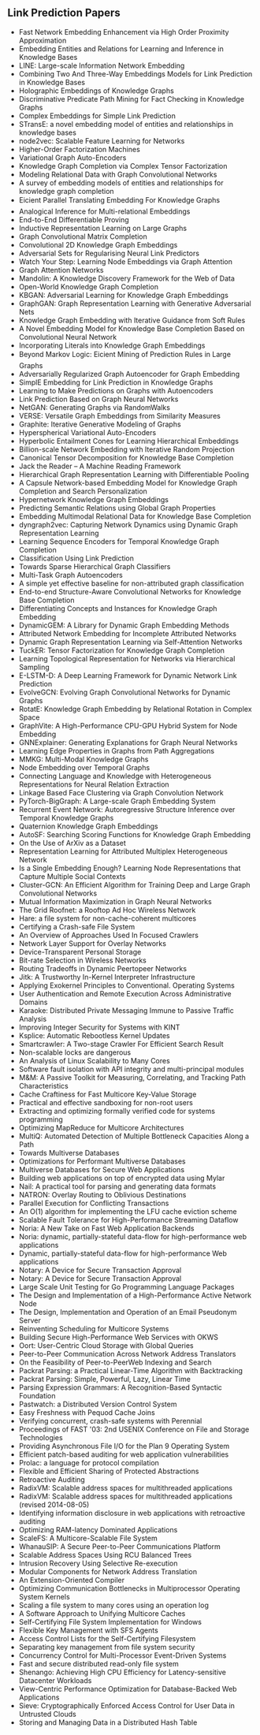 
<h2>Link Prediction Papers</h2>


<ul>

                             

 <li><a target="_blank" href="https://github.com/manjunath5496/Link-Prediction-Papers/blob/master/link(1).pdf" style="text-decoration:none;">Fast Network Embedding Enhancement via High Order Proximity Approximation</a></li>

 <li><a target="_blank" href="https://github.com/manjunath5496/Link-Prediction-Papers/blob/master/link(2).pdf" style="text-decoration:none;">Embedding Entities and Relations for Learning and Inference in Knowledge Bases</a></li>

<li><a target="_blank" href="https://github.com/manjunath5496/Link-Prediction-Papers/blob/master/link(3).pdf" style="text-decoration:none;">LINE: Large-scale Information Network Embedding</a></li>
 <li><a target="_blank" href="https://github.com/manjunath5496/Link-Prediction-Papers/blob/master/link(4).pdf" style="text-decoration:none;">Combining Two And Three-Way Embeddings Models for Link Prediction in Knowledge Bases</a></li>                              
<li><a target="_blank" href="https://github.com/manjunath5496/Link-Prediction-Papers/blob/master/link(5).pdf" style="text-decoration:none;">Holographic Embeddings of Knowledge Graphs</a></li>
<li><a target="_blank" href="https://github.com/manjunath5496/Link-Prediction-Papers/blob/master/link(6).pdf" style="text-decoration:none;">Discriminative Predicate Path Mining for Fact Checking in Knowledge Graphs</a></li>
 <li><a target="_blank" href="https://github.com/manjunath5496/Link-Prediction-Papers/blob/master/link(7).pdf" style="text-decoration:none;">Complex Embeddings for Simple Link Prediction</a></li>

 <li><a target="_blank" href="https://github.com/manjunath5496/Link-Prediction-Papers/blob/master/link(8).pdf" style="text-decoration:none;"> STransE: a novel embedding model of entities and relationships in knowledge bases </a></li>
   <li><a target="_blank" href="https://github.com/manjunath5496/Link-Prediction-Papers/blob/master/link(9).pdf" style="text-decoration:none;">node2vec: Scalable Feature Learning for Networks</a></li>
  
   
 <li><a target="_blank" href="https://github.com/manjunath5496/Link-Prediction-Papers/blob/master/link(10).pdf" style="text-decoration:none;">Higher-Order Factorization Machines</a></li>                              
<li><a target="_blank" href="https://github.com/manjunath5496/Link-Prediction-Papers/blob/master/link(11).pdf" style="text-decoration:none;">Variational Graph Auto-Encoders</a></li>
<li><a target="_blank" href="https://github.com/manjunath5496/Link-Prediction-Papers/blob/master/link(12).pdf" style="text-decoration:none;">Knowledge Graph Completion via Complex Tensor Factorization</a></li>
<li><a target="_blank" href="https://github.com/manjunath5496/Link-Prediction-Papers/blob/master/link(13).pdf" style="text-decoration:none;">Modeling Relational Data with Graph Convolutional Networks</a></li>

<li><a target="_blank" href="https://github.com/manjunath5496/Link-Prediction-Papers/blob/master/link(14).pdf" style="text-decoration:none;">A survey of embedding models of entities and relationships for knowledge graph completion</a></li>
                              
<li><a target="_blank" href="https://github.com/manjunath5496/Link-Prediction-Papers/blob/master/link(15).pdf" style="text-decoration:none;">Eicient Parallel Translating Embedding For Knowledge Graphs</a></li>

<li><a target="_blank" href="https://github.com/manjunath5496/Link-Prediction-Papers/blob/master/link(16).pdf" style="text-decoration:none;">Analogical Inference for Multi-relational Embeddings</a></li>

  <li><a target="_blank" href="https://github.com/manjunath5496/Link-Prediction-Papers/blob/master/link(17).pdf" style="text-decoration:none;">End-to-End Differentiable Proving</a></li>   
  
<li><a target="_blank" href="https://github.com/manjunath5496/Link-Prediction-Papers/blob/master/link(18).pdf" style="text-decoration:none;">Inductive Representation Learning on Large Graphs</a></li> 

  
<li><a target="_blank" href="https://github.com/manjunath5496/Link-Prediction-Papers/blob/master/link(19).pdf" style="text-decoration:none;">Graph Convolutional Matrix Completion</a></li> 

<li><a target="_blank" href="https://github.com/manjunath5496/Link-Prediction-Papers/blob/master/link(20).pdf" style="text-decoration:none;">Convolutional 2D Knowledge Graph Embeddings</a></li>

<li><a target="_blank" href="https://github.com/manjunath5496/Link-Prediction-Papers/blob/master/link(21).pdf" style="text-decoration:none;">Adversarial Sets for Regularising Neural Link Predictors</a></li>
<li><a target="_blank" href="https://github.com/manjunath5496/Link-Prediction-Papers/blob/master/link(22).pdf" style="text-decoration:none;">Watch Your Step:
Learning Node Embeddings via Graph Attention</a></li> 
 <li><a target="_blank" href="https://github.com/manjunath5496/Link-Prediction-Papers/blob/master/link(23).pdf" style="text-decoration:none;">Graph Attention Networks</a></li> 
 

   <li><a target="_blank" href="https://github.com/manjunath5496/Link-Prediction-Papers/blob/master/link(24).pdf" style="text-decoration:none;">Mandolin: A Knowledge Discovery Framework for the Web of Data</a></li>
 
   <li><a target="_blank" href="https://github.com/manjunath5496/Link-Prediction-Papers/blob/master/link(25).pdf" style="text-decoration:none;">Open-World Knowledge Graph Completion</a></li>                              
 <li><a target="_blank" href="https://github.com/manjunath5496/Link-Prediction-Papers/blob/master/link(26).pdf" style="text-decoration:none;">KBGAN: Adversarial Learning for Knowledge Graph Embeddings</a></li>
 <li><a target="_blank" href="https://github.com/manjunath5496/Link-Prediction-Papers/blob/master/link(27).pdf" style="text-decoration:none;">GraphGAN: Graph Representation Learning with Generative Adversarial Nets</a></li>
   
 
   <li><a target="_blank" href="https://github.com/manjunath5496/Link-Prediction-Papers/blob/master/link(28).pdf" style="text-decoration:none;">Knowledge Graph Embedding with Iterative Guidance from Soft Rules</a></li>
 
   <li><a target="_blank" href="https://github.com/manjunath5496/Link-Prediction-Papers/blob/master/link(29).pdf" style="text-decoration:none;">A Novel Embedding Model for Knowledge Base Completion Based on Convolutional Neural Network </a></li>                              

  <li><a target="_blank" href="https://github.com/manjunath5496/Link-Prediction-Papers/blob/master/link(30).pdf" style="text-decoration:none;">Incorporating Literals into Knowledge Graph Embeddings</a></li>
 
   <li><a target="_blank" href="https://github.com/manjunath5496/Link-Prediction-Papers/blob/master/link(31).pdf" style="text-decoration:none;">Beyond Markov Logic: Eicient Mining of Prediction Rules in Large Graphs</a></li> 
    <li><a target="_blank" href="https://github.com/manjunath5496/Link-Prediction-Papers/blob/master/link(32).pdf" style="text-decoration:none;">Adversarially Regularized Graph Autoencoder for Graph Embedding</a></li> 

   <li><a target="_blank" href="https://github.com/manjunath5496/Link-Prediction-Papers/blob/master/link(33).pdf" style="text-decoration:none;">SimplE Embedding for Link Prediction in Knowledge Graphs</a></li>                              

  <li><a target="_blank" href="https://github.com/manjunath5496/Link-Prediction-Papers/blob/master/link(34).pdf" style="text-decoration:none;">Learning to Make Predictions on Graphs with Autoencoders</a></li> 
 
  <li><a target="_blank" href="https://github.com/manjunath5496/Link-Prediction-Papers/blob/master/link(35).pdf" style="text-decoration:none;">Link Prediction Based on Graph Neural Networks</a></li> 

  <li><a target="_blank" href="https://github.com/manjunath5496/Link-Prediction-Papers/blob/master/link(36).pdf" style="text-decoration:none;">NetGAN: Generating Graphs via RandomWalks</a></li> 
 
<li><a target="_blank" href="https://github.com/manjunath5496/Link-Prediction-Papers/blob/master/link(37).pdf" style="text-decoration:none;">VERSE: Versatile Graph Embeddings from Similarity Measures</a></li>
 <li><a target="_blank" href="https://github.com/manjunath5496/Link-Prediction-Papers/blob/master/link(38).pdf" style="text-decoration:none;">Graphite: Iterative Generative Modeling of Graphs</a></li>
<li><a target="_blank" href="https://github.com/manjunath5496/Link-Prediction-Papers/blob/master/link(39).pdf" style="text-decoration:none;">Hyperspherical Variational Auto-Encoders</a></li>
 <li><a target="_blank" href="https://github.com/manjunath5496/Link-Prediction-Papers/blob/master/link(40).pdf" style="text-decoration:none;">Hyperbolic Entailment Cones for Learning Hierarchical Embeddings</a></li>                              
<li><a target="_blank" href="https://github.com/manjunath5496/Link-Prediction-Papers/blob/master/link(41).pdf" style="text-decoration:none;">Billion-scale Network Embedding with Iterative Random Projection</a></li>
<li><a target="_blank" href="https://github.com/manjunath5496/Link-Prediction-Papers/blob/master/link(42).pdf" style="text-decoration:none;">Canonical Tensor Decomposition for Knowledge Base Completion</a></li>
 
  <li><a target="_blank" href="https://github.com/manjunath5496/Link-Prediction-Papers/blob/master/link(43).pdf" style="text-decoration:none;">Jack the Reader – A Machine Reading Framework</a></li>
 <li><a target="_blank" href="https://github.com/manjunath5496/Link-Prediction-Papers/blob/master/link(44).pdf" style="text-decoration:none;">Hierarchical Graph Representation Learning with Differentiable Pooling</a></li>
   <li><a target="_blank" href="https://github.com/manjunath5496/Link-Prediction-Papers/blob/master/link(45).pdf" style="text-decoration:none;">A Capsule Network-based Embedding Model for Knowledge Graph Completion and Search Personalization</a></li>  
   
<li><a target="_blank" href="https://github.com/manjunath5496/Link-Prediction-Papers/blob/master/link(46).pdf" style="text-decoration:none;">Hypernetwork Knowledge Graph Embeddings</a></li> 
                             
<li><a target="_blank" href="https://github.com/manjunath5496/Link-Prediction-Papers/blob/master/link(47).pdf" style="text-decoration:none;">Predicting Semantic Relations using Global Graph Properties</a></li>
<li><a target="_blank" href="https://github.com/manjunath5496/Link-Prediction-Papers/blob/master/link(48).pdf" style="text-decoration:none;">Embedding Multimodal Relational Data for Knowledge Base Completion</a></li>

<li><a target="_blank" href="https://github.com/manjunath5496/Link-Prediction-Papers/blob/master/link(49).pdf" style="text-decoration:none;">dyngraph2vec: Capturing Network Dynamics using Dynamic Graph Representation Learning</a></li>
                              
<li><a target="_blank" href="https://github.com/manjunath5496/Link-Prediction-Papers/blob/master/link(50).pdf" style="text-decoration:none;">Learning Sequence Encoders for Temporal Knowledge Graph Completion</a></li>
<li><a target="_blank" href="https://github.com/manjunath5496/Link-Prediction-Papers/blob/master/link(51).pdf" style="text-decoration:none;">Classification Using Link Prediction</a></li>
<li><a target="_blank" href="https://github.com/manjunath5496/Link-Prediction-Papers/blob/master/link(52).pdf" style="text-decoration:none;">Towards Sparse Hierarchical Graph Classifiers</a></li>

<li><a target="_blank" href="https://github.com/manjunath5496/Link-Prediction-Papers/blob/master/link(53).pdf" style="text-decoration:none;">Multi-Task Graph Autoencoders</a></li>
 
<li><a target="_blank" href="https://github.com/manjunath5496/Link-Prediction-Papers/blob/master/link(54).pdf" style="text-decoration:none;">A simple yet effective baseline for non-attributed graph classification </a></li>

<li><a target="_blank" href="https://github.com/manjunath5496/Link-Prediction-Papers/blob/master/link(55).pdf" style="text-decoration:none;">End-to-end Structure-Aware Convolutional Networks for Knowledge Base Completion</a></li>
 
  <li><a target="_blank" href="https://github.com/manjunath5496/Link-Prediction-Papers/blob/master/link(56).pdf" style="text-decoration:none;">Differentiating Concepts and Instances for Knowledge Graph Embedding</a></li>                              

  <li><a target="_blank" href="https://github.com/manjunath5496/Link-Prediction-Papers/blob/master/link(57).pdf" style="text-decoration:none;">DynamicGEM: A Library for Dynamic Graph Embedding Methods</a></li>
 
   <li><a target="_blank" href="https://github.com/manjunath5496/Link-Prediction-Papers/blob/master/link(58).pdf" style="text-decoration:none;">Attributed Network Embedding for Incomplete Attributed Networks</a></li>
    <li><a target="_blank" href="https://github.com/manjunath5496/Link-Prediction-Papers/blob/master/link(59).pdf" style="text-decoration:none;">Dynamic Graph Representation Learning via Self-Attention Networks</a></li>
 
  <li><a target="_blank" href="https://github.com/manjunath5496/Link-Prediction-Papers/blob/master/link(60).pdf" style="text-decoration:none;">TuckER: Tensor Factorization for Knowledge Graph Completion </a></li>
 
   <li><a target="_blank" href="https://github.com/manjunath5496/Link-Prediction-Papers/blob/master/link(61).pdf" style="text-decoration:none;">Learning Topological Representation for Networks via Hierarchical Sampling</a></li>
 
   <li><a target="_blank" href="https://github.com/manjunath5496/Link-Prediction-Papers/blob/master/link(62).pdf" style="text-decoration:none;">E-LSTM-D: A Deep Learning Framework for Dynamic Network Link Prediction</a></li>
 
   <li><a target="_blank" href="https://github.com/manjunath5496/Link-Prediction-Papers/blob/master/link(63).pdf" style="text-decoration:none;">EvolveGCN: Evolving Graph Convolutional Networks for Dynamic Graphs</a></li>                              

  <li><a target="_blank" href="https://github.com/manjunath5496/Link-Prediction-Papers/blob/master/link(64).pdf" style="text-decoration:none;">RotatE: Knowledge Graph Embedding by Relational Rotation in Complex Space</a></li>
 
   <li><a target="_blank" href="https://github.com/manjunath5496/Link-Prediction-Papers/blob/master/link(65).pdf" style="text-decoration:none;">GraphVite: A High-Performance CPU-GPU Hybrid System for Node Embedding </a></li> 

   <li><a target="_blank" href="https://github.com/manjunath5496/Link-Prediction-Papers/blob/master/link(66).pdf" style="text-decoration:none;">GNNExplainer: Generating Explanations for Graph Neural Networks</a></li> 
 
   <li><a target="_blank" href="https://github.com/manjunath5496/Link-Prediction-Papers/blob/master/link(67).pdf" style="text-decoration:none;">Learning Edge Properties in Graphs from Path Aggregations </a></li>                              

  <li><a target="_blank" href="https://github.com/manjunath5496/Link-Prediction-Papers/blob/master/link(68).pdf" style="text-decoration:none;">MMKG: Multi-Modal Knowledge Graphs</a></li> 
 
  
   <li><a target="_blank" href="https://github.com/manjunath5496/Link-Prediction-Papers/blob/master/link(69).pdf" style="text-decoration:none;">Node Embedding over Temporal Graphs</a></li>                              

  <li><a target="_blank" href="https://github.com/manjunath5496/Link-Prediction-Papers/blob/master/link(70).pdf" style="text-decoration:none;">Connecting Language and Knowledge with Heterogeneous Representations for Neural Relation Extraction</a></li> 
  
 
 <li><a target="_blank" href="https://github.com/manjunath5496/Link-Prediction-Papers/blob/master/link(71).pdf" style="text-decoration:none;">Linkage Based Face Clustering via Graph Convolution Network</a></li>
 
 <li><a target="_blank" href="https://github.com/manjunath5496/Link-Prediction-Papers/blob/master/link(72).pdf" style="text-decoration:none;">PyTorch-BigGraph: A Large-scale Graph Embedding System</a></li> 
 
 
 <li><a target="_blank" href="https://github.com/manjunath5496/Link-Prediction-Papers/blob/master/link(73).pdf" style="text-decoration:none;">Recurrent Event Network: Autoregressive Structure Inference over Temporal Knowledge Graphs</a></li>
  <li><a target="_blank" href="https://github.com/manjunath5496/Link-Prediction-Papers/blob/master/link(74).pdf" style="text-decoration:none;">Quaternion Knowledge Graph Embeddings</a></li>
    <li><a target="_blank" href="https://github.com/manjunath5496/Link-Prediction-Papers/blob/master/link(75).pdf" style="text-decoration:none;">AutoSF: Searching Scoring Functions for Knowledge Graph Embedding</a></li>                        
<li><a target="_blank" href="https://github.com/manjunath5496/Link-Prediction-Papers/blob/master/link(76).pdf" style="text-decoration:none;">On the Use of ArXiv as a Dataset</a></li>

 <li><a target="_blank" href="https://github.com/manjunath5496/Link-Prediction-Papers/blob/master/link(77).pdf" style="text-decoration:none;">Representation Learning for Attributed Multiplex Heterogeneous Network</a></li> 
 
 
 <li><a target="_blank" href="https://github.com/manjunath5496/Link-Prediction-Papers/blob/master/link(78).pdf" style="text-decoration:none;">Is a Single Embedding Enough? Learning Node Representations that Capture Multiple Social Contexts</a></li>
  <li><a target="_blank" href="https://github.com/manjunath5496/Link-Prediction-Papers/blob/master/link(79).pdf" style="text-decoration:none;">Cluster-GCN: An Efficient Algorithm for Training Deep and Large Graph Convolutional Networks</a></li>


 <li><a target="_blank" href="https://github.com/manjunath5496/Link-Prediction-Papers/blob/master/link(80).pdf" style="text-decoration:none;">Mutual Information Maximization in Graph Neural Networks</a></li> 
 
 
 <li><a target="_blank" href="https://github.com/manjunath5496/Link-Prediction-Papers/blob/master/link(81).pdf" style="text-decoration:none;">The Grid Roofnet:
a Rooftop Ad Hoc Wireless Network</a></li>
  <li><a target="_blank" href="https://github.com/manjunath5496/Link-Prediction-Papers/blob/master/link(82).pdf" style="text-decoration:none;">Hare: a file system for non-cache-coherent multicores</a></li>

 <li><a target="_blank" href="https://github.com/manjunath5496/Link-Prediction-Papers/blob/master/link(83).pdf" style="text-decoration:none;">Certifying a Crash-safe File System</a></li>
  <li><a target="_blank" href="https://github.com/manjunath5496/Link-Prediction-Papers/blob/master/link(84).pdf" style="text-decoration:none;">An Overview of Approaches Used In Focused Crawlers</a></li>

 <li><a target="_blank" href="https://github.com/manjunath5496/Link-Prediction-Papers/blob/master/link(85).pdf" style="text-decoration:none;">Network Layer Support for Overlay Networks</a></li>
  <li><a target="_blank" href="https://github.com/manjunath5496/Link-Prediction-Papers/blob/master/link(86).pdf" style="text-decoration:none;">Device-Transparent Personal Storage</a></li>

 <li><a target="_blank" href="https://github.com/manjunath5496/Link-Prediction-Papers/blob/master/link(87).pdf" style="text-decoration:none;">Bit-rate Selection in Wireless Networks</a></li>
  <li><a target="_blank" href="https://github.com/manjunath5496/Link-Prediction-Papers/blob/master/link(88).pdf" style="text-decoration:none;">Routing Tradeoffs in Dynamic Peer­to­peer Networks</a></li>
  <li><a target="_blank" href="https://github.com/manjunath5496/Link-Prediction-Papers/blob/master/link(89).pdf" style="text-decoration:none;">Jitk: A Trustworthy In-Kernel Interpreter Infrastructure</a></li>
  
  
  <li><a target="_blank" href="https://github.com/manjunath5496/Link-Prediction-Papers/blob/master/link(90).pdf" style="text-decoration:none;"> Applying Exokernel Principles to Conventional. Operating Systems</a></li>
  <li><a target="_blank" href="https://github.com/manjunath5496/Link-Prediction-Papers/blob/master/link(91).pdf" style="text-decoration:none;">User Authentication and Remote Execution
Across Administrative Domains</a></li>

 <li><a target="_blank" href="https://github.com/manjunath5496/Link-Prediction-Papers/blob/master/link(92).pdf" style="text-decoration:none;">Karaoke: Distributed Private Messaging
Immune to Passive Traffic Analysis</a></li>
  <li><a target="_blank" href="https://github.com/manjunath5496/Link-Prediction-Papers/blob/master/link(93).pdf" style="text-decoration:none;"> Improving Integer Security for Systems with KINT</a></li>
  <li><a target="_blank" href="https://github.com/manjunath5496/Link-Prediction-Papers/blob/master/link(94).pdf" style="text-decoration:none;">Ksplice: Automatic Rebootless Kernel Updates</a></li> 
  
   <li><a target="_blank" href="https://github.com/manjunath5496/Link-Prediction-Papers/blob/master/link(95).pdf" style="text-decoration:none;">Smartcrawler: A Two-stage Crawler For Efficient Search Result</a></li>  
  
<li><a target="_blank" href="https://github.com/manjunath5496/Link-Prediction-Papers/blob/master/link(96).pdf" style="text-decoration:none;">Non-scalable locks are dangerous</a></li> 
  
  
<li><a target="_blank" href="https://github.com/manjunath5496/Link-Prediction-Papers/blob/master/link(97).pdf" style="text-decoration:none;">An Analysis of Linux Scalability to Many Cores</a></li>


 <li><a target="_blank" href="https://github.com/manjunath5496/Link-Prediction-Papers/blob/master/link(98).pdf" style="text-decoration:none;">Software fault isolation with
API integrity and multi-principal modules</a></li> 
  
   <li><a target="_blank" href="https://github.com/manjunath5496/Link-Prediction-Papers/blob/master/link(99).pdf" style="text-decoration:none;">M&M: A Passive Toolkit for Measuring, Correlating, and Tracking Path Characteristics</a></li>  
  
<li><a target="_blank" href="https://github.com/manjunath5496/Link-Prediction-Papers/blob/master/link(100).pdf" style="text-decoration:none;">Cache Craftiness for Fast Multicore Key-Value Storage</a></li>  
  
 <li><a target="_blank" href="https://github.com/manjunath5496/Link-Prediction-Papers/blob/master/link(101).pdf" style="text-decoration:none;">Practical and effective sandboxing for non-root users</a></li> 
  
   <li><a target="_blank" href="https://github.com/manjunath5496/Link-Prediction-Papers/blob/master/link(102).pdf" style="text-decoration:none;">Extracting and optimizing formally verified code for systems programming</a></li> 
  
   
 <li><a target="_blank" href="https://github.com/manjunath5496/Link-Prediction-Papers/blob/master/link(103).pdf" style="text-decoration:none;">Optimizing MapReduce for Multicore Architectures </a></li> 
  
   <li><a target="_blank" href="https://github.com/manjunath5496/Link-Prediction-Papers/blob/master/link(104).pdf" style="text-decoration:none;">MultiQ: Automated Detection of
Multiple Bottleneck Capacities Along a Path</a></li>  
   
 <li><a target="_blank" href="https://github.com/manjunath5496/Link-Prediction-Papers/blob/master/link(105).pdf" style="text-decoration:none;">Towards Multiverse Databases</a></li> 
 
<li><a target="_blank" href="https://github.com/manjunath5496/Link-Prediction-Papers/blob/master/link(106).pdf" style="text-decoration:none;">Optimizations for Performant Multiverse Databases</a></li> 
  
   <li><a target="_blank" href="https://github.com/manjunath5496/Link-Prediction-Papers/blob/master/link(107).pdf" style="text-decoration:none;">Multiverse Databases for Secure Web Applications</a></li> 
  
   
 <li><a target="_blank" href="https://github.com/manjunath5496/Link-Prediction-Papers/blob/master/link(108).pdf" style="text-decoration:none;">Building web applications on top of encrypted data using Mylar</a></li> 
  
   <li><a target="_blank" href="https://github.com/manjunath5496/Link-Prediction-Papers/blob/master/link(109).pdf" style="text-decoration:none;">Nail: A practical tool for parsing and generating data formats</a></li>  
   
 <li><a target="_blank" href="https://github.com/manjunath5496/Link-Prediction-Papers/blob/master/link(110).pdf" style="text-decoration:none;">NATRON: Overlay Routing to Oblivious Destinations </a></li>  
   
<li><a target="_blank" href="https://github.com/manjunath5496/Link-Prediction-Papers/blob/master/link(111).pdf" style="text-decoration:none;">Parallel Execution for Conflicting Transactions</a></li> 
  
   
 <li><a target="_blank" href="https://github.com/manjunath5496/Link-Prediction-Papers/blob/master/link(112).pdf" style="text-decoration:none;">An O(1) algorithm for implementing the LFU
cache eviction scheme</a></li> 
  
   <li><a target="_blank" href="https://github.com/manjunath5496/Link-Prediction-Papers/blob/master/link(113).pdf" style="text-decoration:none;">Scalable Fault Tolerance for High-Performance Streaming Dataflow</a></li>  
   
<li><a target="_blank" href="https://github.com/manjunath5496/Link-Prediction-Papers/blob/master/link(114).pdf" style="text-decoration:none;">Noria: A New Take on Fast Web Application Backends</a></li>
 <li><a target="_blank" href="https://github.com/manjunath5496/Link-Prediction-Papers/blob/master/link(115).pdf" style="text-decoration:none;">Noria: dynamic, partially-stateful data-flow
for high-performance web applications</a></li>  
   
 <li><a target="_blank" href="https://github.com/manjunath5496/Link-Prediction-Papers/blob/master/link(116).pdf" style="text-decoration:none;">Dynamic, partially-stateful data-flow for
high-performance Web applications</a></li>   
   
   <li><a target="_blank" href="https://github.com/manjunath5496/Link-Prediction-Papers/blob/master/link(117).pdf" style="text-decoration:none;">Notary: A Device for Secure Transaction Approval</a></li>  
   
 <li><a target="_blank" href="https://github.com/manjunath5496/Link-Prediction-Papers/blob/master/link(118).pdf" style="text-decoration:none;">Notary: A Device for Secure Transaction Approval</a></li>  
   
  <li><a target="_blank" href="https://github.com/manjunath5496/Link-Prediction-Papers/blob/master/link(119).pdf" style="text-decoration:none;">Large Scale Unit Testing for Go Programming Language Packages</a></li> 
  
   <li><a target="_blank" href="https://github.com/manjunath5496/Link-Prediction-Papers/blob/master/link(120).pdf" style="text-decoration:none;">The Design and Implementation of a
High-Performance Active Network Node</a></li>  
   
 <li><a target="_blank" href="https://github.com/manjunath5496/Link-Prediction-Papers/blob/master/link(121).pdf" style="text-decoration:none;">The Design, Implementation and Operation
of an Email Pseudonym Server</a></li>   
   
   <li><a target="_blank" href="https://github.com/manjunath5496/Link-Prediction-Papers/blob/master/link(122).pdf" style="text-decoration:none;">Reinventing Scheduling for Multicore Systems </a></li>  
     
<li><a target="_blank" href="https://github.com/manjunath5496/Link-Prediction-Papers/blob/master/link(123).pdf" style="text-decoration:none;">Building Secure High-Performance Web Services with OKWS</a></li>  
   
 <li><a target="_blank" href="https://github.com/manjunath5496/Link-Prediction-Papers/blob/master/link(124).pdf" style="text-decoration:none;">Oort: User-Centric Cloud Storage with Global Queries</a></li>   
   
   <li><a target="_blank" href="https://github.com/manjunath5496/Link-Prediction-Papers/blob/master/link(125).pdf" style="text-decoration:none;">Peer-to-Peer Communication Across Network Address Translators</a></li>   
   
   <li><a target="_blank" href="https://github.com/manjunath5496/Link-Prediction-Papers/blob/master/link(126).pdf" style="text-decoration:none;">On the Feasibility of Peer-to-PeerWeb Indexing and Search</a></li> 
   
<li><a target="_blank" href="https://github.com/manjunath5496/Link-Prediction-Papers/blob/master/link(127).pdf" style="text-decoration:none;">Packrat Parsing:
a Practical Linear-Time Algorithm with Backtracking</a></li>  
   
 <li><a target="_blank" href="https://github.com/manjunath5496/Link-Prediction-Papers/blob/master/link(128).pdf" style="text-decoration:none;">Packrat Parsing:
Simple, Powerful, Lazy, Linear Time</a></li>   
   
   <li><a target="_blank" href="https://github.com/manjunath5496/Link-Prediction-Papers/blob/master/link(129).pdf" style="text-decoration:none;">Parsing Expression Grammars:
A Recognition-Based Syntactic Foundation</a></li>   
   
   <li><a target="_blank" href="https://github.com/manjunath5496/Link-Prediction-Papers/blob/master/link(130).pdf" style="text-decoration:none;">Pastwatch: a Distributed Version Control System </a></li>    
   
<li><a target="_blank" href="https://github.com/manjunath5496/Link-Prediction-Papers/blob/master/link(131).pdf" style="text-decoration:none;">Easy Freshness with Pequod Cache Joins</a></li>   
   
   <li><a target="_blank" href="https://github.com/manjunath5496/Link-Prediction-Papers/blob/master/link(132).pdf" style="text-decoration:none;">Verifying concurrent, crash-safe systems with Perennial</a></li>   
   
 <li><a target="_blank" href="https://github.com/manjunath5496/Link-Prediction-Papers/blob/master/link(133).pdf" style="text-decoration:none;">Proceedings of FAST '03: 2nd USENIX Conference on
File and Storage Technologies</a></li>     
   
 
 <li><a target="_blank" href="https://github.com/manjunath5496/Link-Prediction-Papers/blob/master/link(134).pdf" style="text-decoration:none;">Providing Asynchronous File I/O
for the Plan 9 Operating System</a></li>

 <li><a target="_blank" href="https://github.com/manjunath5496/Link-Prediction-Papers/blob/master/link(135).pdf" style="text-decoration:none;">Efficient patch-based auditing for web application vulnerabilities</a></li>

<li><a target="_blank" href="https://github.com/manjunath5496/Link-Prediction-Papers/blob/master/link(136).pdf" style="text-decoration:none;">Prolac: a language for protocol compilation</a></li>
 <li><a target="_blank" href="https://github.com/manjunath5496/Link-Prediction-Papers/blob/master/link(137).pdf" style="text-decoration:none;">Flexible and Efficient Sharing of Protected Abstractions</a></li>                              
<li><a target="_blank" href="https://github.com/manjunath5496/Link-Prediction-Papers/blob/master/link(138).pdf" style="text-decoration:none;">Retroactive Auditing</a></li>
<li><a target="_blank" href="https://github.com/manjunath5496/Link-Prediction-Papers/blob/master/link(139).pdf" style="text-decoration:none;">RadixVM: Scalable address spaces for multithreaded applications</a></li>
 <li><a target="_blank" href="https://github.com/manjunath5496/Link-Prediction-Papers/blob/master/link(140).pdf" style="text-decoration:none;">RadixVM: Scalable address spaces for multithreaded applications (revised 2014-08-05)</a></li>

 <li><a target="_blank" href="https://github.com/manjunath5496/Link-Prediction-Papers/blob/master/link(141).pdf" style="text-decoration:none;"> Identifying information disclosure in web applications with retroactive auditing</a></li>
   <li><a target="_blank" href="https://github.com/manjunath5496/Link-Prediction-Papers/blob/master/link(142).pdf" style="text-decoration:none;">Optimizing RAM-latency Dominated Applications</a></li>                             
 <li><a target="_blank" href="https://github.com/manjunath5496/Link-Prediction-Papers/blob/master/link(143).pdf" style="text-decoration:none;">ScaleFS: A Multicore-Scalable File System</a></li>                              
<li><a target="_blank" href="https://github.com/manjunath5496/Link-Prediction-Papers/blob/master/link(144).pdf" style="text-decoration:none;">WhanauSIP: A Secure Peer-to-Peer
Communications Platform</a></li>
<li><a target="_blank" href="https://github.com/manjunath5496/Link-Prediction-Papers/blob/master/link(145).pdf" style="text-decoration:none;">Scalable Address Spaces Using RCU Balanced Trees</a></li>
<li><a target="_blank" href="https://github.com/manjunath5496/Link-Prediction-Papers/blob/master/link(146).pdf" style="text-decoration:none;">Intrusion Recovery Using Selective Re-execution</a></li>
                              
<li><a target="_blank" href="https://github.com/manjunath5496/Link-Prediction-Papers/blob/master/link(147).pdf" style="text-decoration:none;">Modular Components for Network Address Translation</a></li>

<li><a target="_blank" href="https://github.com/manjunath5496/Link-Prediction-Papers/blob/master/link(148).pdf" style="text-decoration:none;">An Extension-Oriented Compiler</a></li>

  <li><a target="_blank" href="https://github.com/manjunath5496/Link-Prediction-Papers/blob/master/link(149).pdf" style="text-decoration:none;">Optimizing Communication Bottlenecks in Multiprocessor Operating System Kernels</a></li>   
  
<li><a target="_blank" href="https://github.com/manjunath5496/Link-Prediction-Papers/blob/master/link(150).pdf" style="text-decoration:none;">Scaling a file system to many cores
using an operation log</a></li> 

<li><a target="_blank" href="https://github.com/manjunath5496/Link-Prediction-Papers/blob/master/link(151).pdf" style="text-decoration:none;">A Software Approach to Unifying Multicore Caches </a></li>

<li><a target="_blank" href="https://github.com/manjunath5496/Link-Prediction-Papers/blob/master/link(152).pdf" style="text-decoration:none;">Self-Certifying File System Implementation for Windows </a></li>
<li><a target="_blank" href="https://github.com/manjunath5496/Link-Prediction-Papers/blob/master/link(153).pdf" style="text-decoration:none;">Flexible Key Management with SFS Agents</a></li> 
 <li><a target="_blank" href="https://github.com/manjunath5496/Link-Prediction-Papers/blob/master/link(154).pdf" style="text-decoration:none;">Access Control Lists for the Self-Certifying
Filesystem</a></li> 
 

   <li><a target="_blank" href="https://github.com/manjunath5496/Link-Prediction-Papers/blob/master/link(155).pdf" style="text-decoration:none;">Separating key management from file system security</a></li>
 
   <li><a target="_blank" href="https://github.com/manjunath5496/Link-Prediction-Papers/blob/master/link(156).pdf" style="text-decoration:none;">Concurrency Control for Multi-Processor Event-Driven Systems</a></li>                              
 <li><a target="_blank" href="https://github.com/manjunath5496/Link-Prediction-Papers/blob/master/link(157).pdf" style="text-decoration:none;">Fast and secure distributed read-only file system</a></li>
 <li><a target="_blank" href="https://github.com/manjunath5496/Link-Prediction-Papers/blob/master/link(158).pdf" style="text-decoration:none;">Shenango: Achieving High CPU Efficiency for
Latency-sensitive Datacenter Workloads</a></li>
   
 
   <li><a target="_blank" href="https://github.com/manjunath5496/Link-Prediction-Papers/blob/master/link(159).pdf" style="text-decoration:none;">View-Centric Performance Optimization for
Database-Backed Web Applications </a></li>
 
   <li><a target="_blank" href="https://github.com/manjunath5496/Link-Prediction-Papers/blob/master/link(160).pdf" style="text-decoration:none;">Sieve: Cryptographically Enforced Access Control for User Data in Untrusted Clouds</a></li>                              

  <li><a target="_blank" href="https://github.com/manjunath5496/Link-Prediction-Papers/blob/master/link(161).pdf" style="text-decoration:none;">Storing and Managing Data in a Distributed Hash Table</a></li>
 
   </ul>
